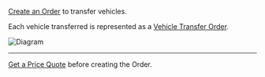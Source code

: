 [Create an Order](/docs/shipping/6fcc8c040ec03-create-an-order) to transfer vehicles.


Each vehicle transferred is represented as a [Vehicle Transfer Order](/docs/shipping/4b048b7c00878-find-vehicle-transfer-orders-expanded).

![Diagram](https://api-documentation-assets.s3-us-west-2.amazonaws.com/Shipper+API_+Basic+Process.png)

---

[Get a Price Quote](/docs/shipping/d782f6127386d-quote-an-order) before creating the Order.